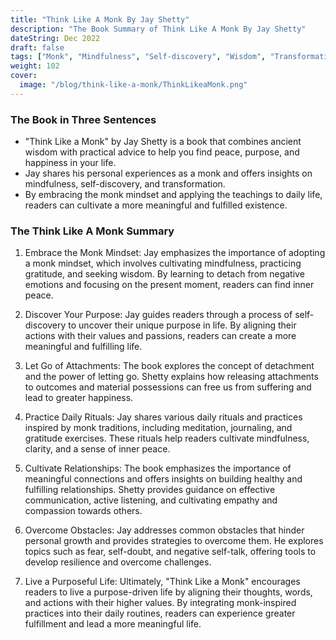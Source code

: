 ```yaml
---
title: "Think Like A Monk By Jay Shetty"
description: "The Book Summary of Think Like A Monk By Jay Shetty"
dateString: Dec 2022
draft: false
tags: ["Monk", "Mindfulness", "Self-discovery", "Wisdom", "Transformation"]
weight: 102
cover:
  image: "/blog/think-like-a-monk/ThinkLikeaMonk.png"
---
```


### The Book in Three Sentences

- "Think Like a Monk" by Jay Shetty is a book that combines ancient wisdom with practical advice to help you find peace, purpose, and happiness in your life.
- Jay shares his personal experiences as a monk and offers insights on mindfulness, self-discovery, and transformation.
- By embracing the monk mindset and applying the teachings to daily life, readers can cultivate a more meaningful and fulfilled existence.

### The Think Like A Monk Summary

1. Embrace the Monk Mindset: Jay emphasizes the importance of adopting a monk mindset, which involves cultivating mindfulness, practicing gratitude, and seeking wisdom. By learning to detach from negative emotions and focusing on the present moment, readers can find inner peace.

2. Discover Your Purpose: Jay guides readers through a process of self-discovery to uncover their unique purpose in life. By aligning their actions with their values and passions, readers can create a more meaningful and fulfilling life.

3. Let Go of Attachments: The book explores the concept of detachment and the power of letting go. Shetty explains how releasing attachments to outcomes and material possessions can free us from suffering and lead to greater happiness.

4. Practice Daily Rituals: Jay shares various daily rituals and practices inspired by monk traditions, including meditation, journaling, and gratitude exercises. These rituals help readers cultivate mindfulness, clarity, and a sense of inner peace.

5. Cultivate Relationships: The book emphasizes the importance of meaningful connections and offers insights on building healthy and fulfilling relationships. Shetty provides guidance on effective communication, active listening, and cultivating empathy and compassion towards others.

6. Overcome Obstacles: Jay addresses common obstacles that hinder personal growth and provides strategies to overcome them. He explores topics such as fear, self-doubt, and negative self-talk, offering tools to develop resilience and overcome challenges.

7. Live a Purposeful Life: Ultimately, "Think Like a Monk" encourages readers to live a purpose-driven life by aligning their thoughts, words, and actions with their higher values. By integrating monk-inspired practices into their daily routines, readers can experience greater fulfillment and lead a more meaningful life.
